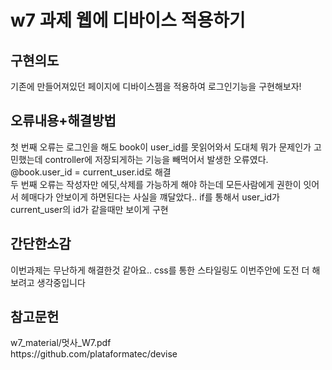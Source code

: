 <h1>w7 과제 웹에 디바이스 적용하기</h1>
<h2> 구현의도 </h2>
<p>기존에 만들어져있던 페이지에 디바이스젬을 적용하여 로그인기능을 구현해보자!</p>


<h2>오류내용+해결방법</h2>
<p>첫 번째 오류는 로그인을 해도 book이 user_id를 못읽어와서 도대체 뭐가 문제인가 고민했는데 controller에 저장되게하는 기능을 빼먹어서 발생한 오류였다. @book.user_id = current_user.id로 해결
<br>두 번째 오류는 작성자만 에딧,삭제를 가능하게 해야 하는데 모든사람에게 권한이 잇어서 헤매다가 안보이게 하면된다는 사실을 꺠달았다.. if를 통해서 user_id가 current_user의 id가 같을때만 보이게 구현 
</p>

<h2>간단한소감</h2>
<p>이번과제는 무난하게 해결한것 같아요.. css를 통한 스타일링도 이번주안에 도전 더 해보려고 생각중입니다</p>

<h2>참고문헌</h2>
<p>w7_material/멋사_W7.pdf<br>
https://github.com/plataformatec/devise<br>
</p>